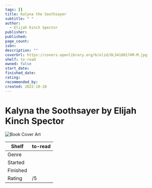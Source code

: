 ```yaml
---
tags: []
title: Kalyna the Soothsayer
subtitle: " "
author:
  - Elijah Kinch Spector
publisher: 
published: 
page_count: 
isbn: 
description: ""
coverUrl: https://covers.openlibrary.org/b/olid/OL34180174M-M.jpg
shelf: to-read
owned: false
start_date: 
finished_date: 
rating: 
recommended_by: 
created: 2022-10-18
---
```


# Kalyna the Soothsayer by Elijah Kinch Spector

![Book Cover Art](https://covers.openlibrary.org/b/olid/OL34180174M-M.jpg)

| Shelf | to-read |
| --- | --- |
| Genre |  |
| Started |  |
| Finished |  |
| Rating | /5 |


